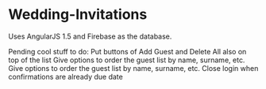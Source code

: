 # Wedding-Invitations

Uses AngularJS 1.5 and Firebase as the database.

Pending cool stuff to do:
Put buttons of Add Guest and Delete All also on top of the list
Give options to order the guest list by name, surname, etc.
Give options to order the guest list by name, surname, etc.
Close login when confirmations are already due date
